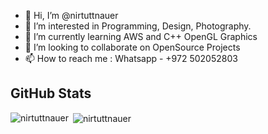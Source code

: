 - 👋 Hi, I’m @nirtuttnauer
- 👀 I’m interested in Programming, Design, Photography.
- 🌱 I’m currently learning AWS and C++ OpenGL Graphics
- 💞️ I’m looking to collaborate on OpenSource Projects
- 📫 How to reach me : Whatsapp - +972 502052803

<!---
nirtuttnauer/nirtuttnauer is a ✨ special ✨ repository because its `README.md` (this file) appears on your GitHub profile.
You can click the Preview link to take a look at your changes.
--->

## GitHub Stats

<p><img align="left" src="https://github-readme-stats.vercel.app/api/top-langs?username=nirtuttnauer&show_icons=true&locale=en&layout=compact" alt="nirtuttnauer" /></p>
<p>&nbsp;<img align="center" src="https://github-readme-stats.vercel.app/api?username=nirtuttnauer&show_icons=true&locale=en" alt="nirtuttnauer" /></p>
